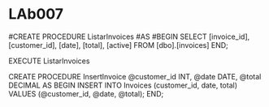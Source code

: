 # LAb007
#CREATE PROCEDURE ListarInvoices 
#AS
#BEGIN
    SELECT
      [invoice_id],
      [customer_id],
      [date],
      [total],
      [active]
    FROM
        [dbo].[invoices]
END;

EXECUTE ListarInvoices


CREATE PROCEDURE InsertInvoice
    @customer_id INT,
    @date DATE,
    @total DECIMAL
AS
BEGIN
    INSERT INTO Invoices (customer_id, date, total)
    VALUES (@customer_id, @date, @total);
END;
